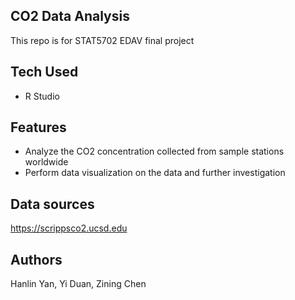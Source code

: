 ## CO2 Data Analysis
This repo is for STAT5702 EDAV final project

## Tech Used
- R Studio

## Features
- Analyze the CO2 concentration collected from sample stations worldwide
- Perform data visualization on the data and further investigation

## Data sources
https://scrippsco2.ucsd.edu

## Authors
Hanlin Yan, Yi Duan, Zining Chen